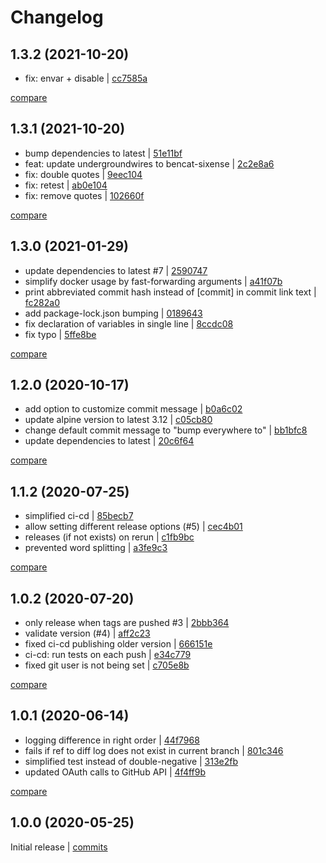 # Changelog

## 1.3.2 (2021-10-20)

* fix: envar + disable | [cc7585a](https://github.com/bencat-sixense/bump-everywhere/commit/cc7585a5c480740832e63f604e462f864b05e059)

[compare](https://github.com/bencat-sixense/bump-everywhere/compare/1.3.1...1.3.2)

## 1.3.1 (2021-10-20)

* bump dependencies to latest | [51e11bf](https://github.com/bencat-sixense/bump-everywhere/commit/51e11bf7dd8ff7428acf122206be034475d7ba77)
* feat: update undergroundwires to bencat-sixense | [2c2e8a6](https://github.com/bencat-sixense/bump-everywhere/commit/2c2e8a6aa30e1ed5ade2279ceab7924095e6cc46)
* fix: double quotes | [9eec104](https://github.com/bencat-sixense/bump-everywhere/commit/9eec104a27c4fffe96830311921a765efd22ae8c)
* fix: retest | [ab0e104](https://github.com/bencat-sixense/bump-everywhere/commit/ab0e104c71161e26f997facffd5fde674e3f9abe)
* fix: remove quotes | [102660f](https://github.com/bencat-sixense/bump-everywhere/commit/102660f4ce2451daeb2f01b43a2d07967f1cdd1a)

[compare](https://github.com/bencat-sixense/bump-everywhere/compare/1.3.0...1.3.1)

## 1.3.0 (2021-01-29)

* update dependencies to latest #7 | [2590747](https://github.com/bencat-sixense/bump-everywhere/commit/25907479d737d944b1ae1602b53aa77f9938961b)
* simplify docker usage by fast-forwarding arguments | [a41f07b](https://github.com/bencat-sixense/bump-everywhere/commit/a41f07b64a75c1ed025b759ab73b02a55904cd37)
* print abbreviated commit hash instead of [commit] in commit link text | [fc282a0](https://github.com/bencat-sixense/bump-everywhere/commit/fc282a065900c7018e0fa6ab4f8fbf29ed8820c7)
* add package-lock.json bumping | [0189643](https://github.com/bencat-sixense/bump-everywhere/commit/0189643addc7a6576f22341686d6958871234bc7)
* fix declaration of variables in single line | [8ccdc08](https://github.com/bencat-sixense/bump-everywhere/commit/8ccdc08b3eab63fe6e5492661b12ef128f06841e)
* fix typo | [5ffe8be](https://github.com/bencat-sixense/bump-everywhere/commit/5ffe8be18fbc7ab49fe723acaaf37d6da8bf48a9)

[compare](https://github.com/bencat-sixense/bump-everywhere/compare/1.2.0...1.3.0)

## 1.2.0 (2020-10-17)

* add option to customize commit message | [b0a6c02](https://github.com/bencat-sixense/bump-everywhere/commit/b0a6c02efe1ba921e5bec67bb9c4e053f864757f)
* update alpine version to latest 3.12 | [c05cb80](https://github.com/bencat-sixense/bump-everywhere/commit/c05cb80c69104f6d5f6c04a6974d4636123600d4)
* change default commit message to "bump everywhere to" | [bb1bfc8](https://github.com/bencat-sixense/bump-everywhere/commit/bb1bfc83bce12fae5c0d6e4ac5353f45ea63fe13)
* update dependencies to latest | [20c6f64](https://github.com/bencat-sixense/bump-everywhere/commit/20c6f64ef27adf726ef55811a602187ee8edf8d2)

[compare](https://github.com/bencat-sixense/bump-everywhere/compare/1.1.2...1.2.0)

## 1.1.2 (2020-07-25)

* simplified ci-cd | [85becb7](https://github.com/bencat-sixense/bump-everywhere/commit/85becb775118787291815d40df8e603336c03033)
* allow setting different release options (#5) | [cec4b01](https://github.com/bencat-sixense/bump-everywhere/commit/cec4b0197d1d292db5a85762b9fd7fb8aeba6ca8)
* releases (if not exists) on rerun | [c1fb9bc](https://github.com/bencat-sixense/bump-everywhere/commit/c1fb9bcbb043f2424aaed4c313d4adafc135eef5)
* prevented word splitting | [a3fe9c3](https://github.com/bencat-sixense/bump-everywhere/commit/a3fe9c3445d7a2d05cfd4e5e9f8203280bd751b7)

[compare](https://github.com/bencat-sixense/bump-everywhere/compare/1.0.2...1.1.2)

## 1.0.2 (2020-07-20)

* only release when tags are pushed #3 | [2bbb364](https://github.com/bencat-sixense/bump-everywhere/commit/2bbb364801d33014d52fc030c012574041040306)
* validate version (#4) | [aff2c23](https://github.com/bencat-sixense/bump-everywhere/commit/aff2c239f356e6a757b8efdb14cf0526f421cce0)
* fixed ci-cd publishing older version | [666151e](https://github.com/bencat-sixense/bump-everywhere/commit/666151e85f0e4a91a5b0141832f1518ee58b73b0)
* ci-cd: run tests on each push | [e34c779](https://github.com/bencat-sixense/bump-everywhere/commit/e34c7795e3e6678377cb2ad9102855e7f7774c2d)
* fixed git user is not being set | [c705e8b](https://github.com/bencat-sixense/bump-everywhere/commit/c705e8b030534121861d7b53134b2d35dc11afde)

[compare](https://github.com/bencat-sixense/bump-everywhere/compare/1.0.1...1.0.2)

## 1.0.1 (2020-06-14)

* logging difference in right order | [44f7968](https://github.com/bencat-sixense/bump-everywhere/commit/44f796813d4a3a112392f650e82169e4499e94fe)
* fails if ref to diff log does not exist in current branch | [801c346](https://github.com/bencat-sixense/bump-everywhere/commit/801c3462dd2c10fe70cc0a78ff4fa371aa7a549d)
* simplified test instead of double-negative | [313e2fb](https://github.com/bencat-sixense/bump-everywhere/commit/313e2fb41d3bcc736f684b46747cfdff3f3c4cb7)
* updated OAuth calls to GitHub API | [4f4ff9b](https://github.com/bencat-sixense/bump-everywhere/commit/4f4ff9b0e7fd6f90915dd29dc76290e35d885fd6)

[compare](https://github.com/bencat-sixense/bump-everywhere/compare/1.0.0...1.0.1)

## 1.0.0 (2020-05-25)

Initial release | [commits](https://github.com/bencat-sixense/bump-everywhere/commit/fb63383db96edf41d33edf04c21f7a36fe83757f)
